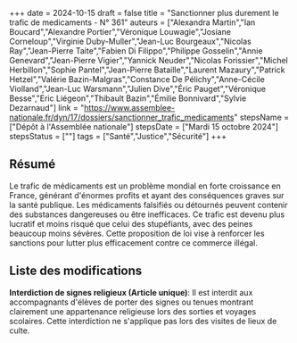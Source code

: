 +++
date = 2024-10-15
draft = false
title = "Sanctionner plus durement le trafic de medicaments - N° 361"
auteurs = ["Alexandra Martin","Ian Boucard","Alexandre Portier","Véronique Louwagie","Josiane Corneloup","Virginie Duby-Muller","Jean-Luc Bourgeaux","Nicolas Ray","Jean-Pierre Taite","Fabien Di Filippo","Philippe Gosselin","Annie Genevard","Jean-Pierre Vigier","Yannick Neuder","Nicolas Forissier","Michel Herbillon","Sophie Pantel","Jean-Pierre Bataille","Laurent Mazaury","Patrick Hetzel","Valérie Bazin-Malgras","Constance De Pélichy","Anne-Cécile Violland","Jean-Luc Warsmann","Julien Dive","Éric Pauget","Véronique Besse","Eric Liégeon","Thibault Bazin","Émilie Bonnivard","Sylvie Dezarnaud"]
link = "https://www.assemblee-nationale.fr/dyn/17/dossiers/sanctionner_trafic_medicaments"
stepsName = ["Dépôt à l'Assemblée nationale"]
stepsDate = ["Mardi 15 octobre 2024"]
stepsStatus = [""]
tags = ["Santé","Justice","Sécurité"]
+++

## Résumé

Le trafic de médicaments est un problème mondial en forte croissance en France, générant d'énormes profits et ayant des conséquences graves sur la santé publique. Les médicaments falsifiés ou détournés peuvent contenir des substances dangereuses ou être inefficaces. Ce trafic est devenu plus lucratif et moins risqué que celui des stupéfiants, avec des peines beaucoup moins sévères. Cette proposition de loi vise à renforcer les sanctions pour lutter plus efficacement contre ce commerce illégal.

## Liste des modifications

**Interdiction de signes religieux (Article unique)**: Il est interdit aux accompagnants d'élèves de porter des signes ou tenues montrant clairement une appartenance religieuse lors des sorties et voyages scolaires. Cette interdiction ne s'applique pas lors des visites de lieux de culte.
